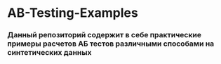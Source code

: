 # AB-Testing-Examples

### Данный репозиторий содержит в себе практические примеры расчетов АБ тестов различными способами на синтетических данных
